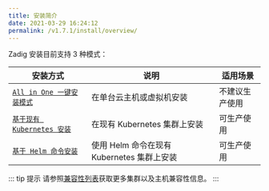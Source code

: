 ```yaml
---
title: 安装简介
date: 2021-03-29 16:24:12
permalink: /v1.7.1/install/overview/
---
```



Zadig 安装目前支持 3 种模式：

| 安装方式 | 说明 | 适用场景 |
|-------- | ---- |--------|
| [`All in One 一键安装模式`](/v1.7.1/install/all-in-one/) | 在单台云主机或虚拟机安装 | 不建议生产使用 |
| [`基于现有 Kubernetes 安装`](/v1.7.1/install/install-on-k8s/) | 在现有 Kubernetes 集群上安装 | 可生产使用 |
| [`基于 Helm 命令安装`](/v1.7.1/install/helm-deploy/) | 使用 Helm 命令在现有 Kubernetes 集群上安装  | 可生产使用 |


::: tip 提示
请参照[兼容性列表](/v1.7.1/pages/compatibility)获取更多集群以及主机兼容性信息。
:::

